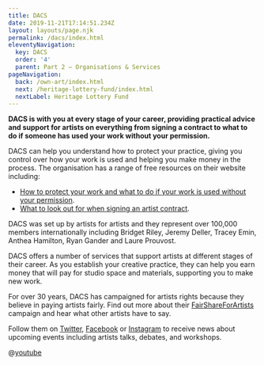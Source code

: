 ```yaml
---
title: DACS
date: 2019-11-21T17:14:51.234Z
layout: layouts/page.njk
permalink: /dacs/index.html
eleventyNavigation:
  key: DACS
  order: '4'
  parent: Part 2 – Organisations & Services
pageNavigation:
  back: /own-art/index.html
  next: /heritage-lottery-fund/index.html
  nextLabel: Heritage Lottery Fund
---
```

**DACS is with you at every stage of your career, providing practical advice and support for artists on everything from signing a contract to what to do if someone has used your work without your permission.**

DACS can help you understand how to protect your practice, giving you control over how your work is used and helping you make money in the process. The organisation has a range of free resources on their website including:

* [How to protect your work and what to do if your work is used without your permission](https://www.dacs.org.uk/latest-news/copyright-uncovered-infringements?category=For+Artists&title=N).
* [What to look out for when signing an artist contract](https://www.dacs.org.uk/latest-news/copyright-uncovered-a-deeper-look-at-artists%E2%80%99-cont?category=For+Artists&title=N).

DACS was set up by artists for artists and they represent over 100,000 members internationally including Bridget Riley, Jeremy Deller, Tracey Emin, Anthea Hamilton, Ryan Gander and Laure Prouvost. 

DACS offers a number of services that support artists at different stages of their career. As you establish your creative practice, they can help you earn money that will pay for studio space and materials, supporting you to make new work.

For over 30 years, DACS has campaigned for artists rights because they believe in paying artists fairly. Find out more about their [FairShareForArtists](https://fairshareforartists.org/) campaign and hear what other artists have to say.

Follow them on [Twitter](http://twitter.com/@DACSforArtists), [Facebook](https://www.facebook.com/DACSforArtists) or [Instagram](http://instagram.com/@DACSforArtists) to receive news about upcoming events including artists talks, debates, and workshops.

@[youtube](w72p9h4zJkw "Fair Share For Artists: In the artists' words")
